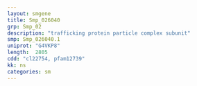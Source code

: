 ```yaml
---
layout: smgene
title: Smp_026040
grp: Smp_02
description: "trafficking protein particle complex subunit"
smp: Smp_026040.1
uniprot: "G4VKP8"
length:  2805
cdd: "cl22754, pfam12739"
kk: ns
categories: sm
---
```

